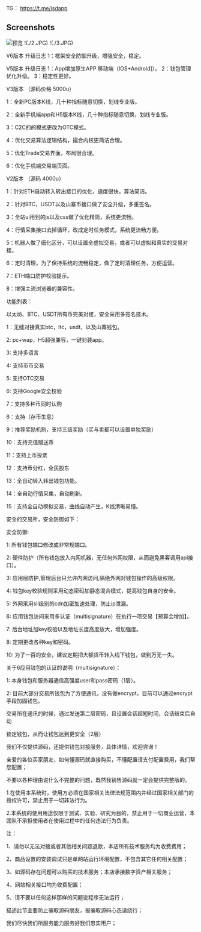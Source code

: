 TG： https://t.me/isdapp


## Screenshots
![预览](./1.png)
!(./2.JPG)
!(./3.JPG)

V6版本 升级日志
1：框架安全防御升级，增强安全，稳定。

V5版本  升级日志
1：App增加原生APP 移动端（IOS+Android]）。
2：钱包管理优化升级。
3：稳定性更好。

V3版本  （源码价格 5000u）

1：全新PC版本K线，几十种指标随意切换，划线专业版。

2：全新手机端app和H5版本K线，几十种指标随意切换，划线专业版。

3：C2C的的模式更改为OTC模式。

4：优化交易算法逻辑结构，撮合内核更简洁合理。

5：优化Trade交易界面，布局很合理。

6：优化手机端交易端页面。


V2版本 （源码 4000u）  


1：针对ETH自动转入转出接口的优化，速度很快，算法简洁。

2：针对BTC，USDT以及山寨币接口做了安全升级，多重签名。

3：全站ui用到的js以及css做了优化精简，系统更流畅。

4：行情采集接口去掉循环，改成定时任务模式，系统更流畅方便。

5：机器人做了细化区分，可以设置全虚拟交易，或者可以虚拟和真实的交易对接。

6：定时清理，为了保持系统的流畅稳定，做了定时清理任务，方便运营。

7：ETH端口防护校验提示。

8：增强主流浏览器的兼容性。




功能列表：

以太坊、BTC、USDT所有币完美对接，安全采用多签名技术。

1：无缝对接真实btc，ltc，usdt，以及山寨钱包。

2:   pc+wap，H5超强兼容，一键封装app。

3:   支持多语言

4:   支持币币交易

5:   支持OTC交易

6:   支持Google安全校验

7：支持多种币同时认购

8：支持（存币生息）

9：推荐奖励机制，支持三级奖励（买与卖都可以设置单独奖励）

10：支持充值赠送币

11：支持上币投票

12：支持币分红，全民股东

13：全自动转入转出钱包功能。

14：全自动行情采集，自动刷新。

15：支持全自动模拟交易，曲线自动产生，K线清晰易懂。




安全的交易所，安全防御如下：

安全防御:

1: 所有钱包端口修改成非常规端口。

2: 硬件防护（所有钱包放入内网机器，无任何外网权限，从而避免黑客调用api接口）。

3: 应用层防护,管理后台只允许内网访问,隔绝外网对钱包操作的高级权限。

4: 钱包key校验规则采用动态密码加静态混合模式，提高钱包自身的安全。

5: 外网采用sll级别的cdn加密加速处理，防止ip泄漏。

6: 应用钱包访问采用多认证（multisignature）在执行一项交易【预算会增加】。

7: 后台地址加key校验以及地址长度高度放大，增加强度。

8: 定期更改各种key和密码。

10: 为了一百的安全，建议定期把大额货币转入线下钱包，做到万无一失。

关于6应用钱包的认证的说明（multisignature）：

1: 本身钱包和服务器通信高强度user和pass密码（1层）。

2: 目前大部分交易所钱包为了方便通讯，没有做encrypt，目前可以通过encrypt手段加固钱包。

   交易所在通讯的时候，通过发送第二层密码，且设置会话超短时间，会话结束后自动

   锁定钱包，从而让钱包达到更安全（2层）



我们不仅提供源码，还提供钱包对接服务，具体详情，欢迎咨询！

亲爱的各位买家朋友，如何懂源码就直接购买，不懂配置请支付配置费用，我们帮您配置；

不要以各种理由说什么不完整的问题，既然我销售源码就一定会提供完整版的。

1.在使用本系统时，使用方必须在国家相关法律法规范围内并经过国家相关部门的授权许可，禁止用于一切非法行为。

2.本系统的使用用途仅限于测试、实验、研究为目的，禁止用于一切商业运营，本团队不承担使用者在使用过程中的任何违法行为负责。

注：

1、请勿以无法对接或者其他相关问题退款，本店所有技术服务均为收费费用；

2、商品设置的安装调试只是单网站运行环境配置，不包含其它任何相关配置；

3、如源码存在问题可以购买的技术服务；本店承接数字资产相关服务；

4、网站相关接口均为收费配置；

5、请不要以任何这样那样的问题说程序无法运行；

描述此节主要防止骗取源码朋友，报骗取源码心态请绕行；

我们尽快我们所服务能力服务好我们忠实用户；
